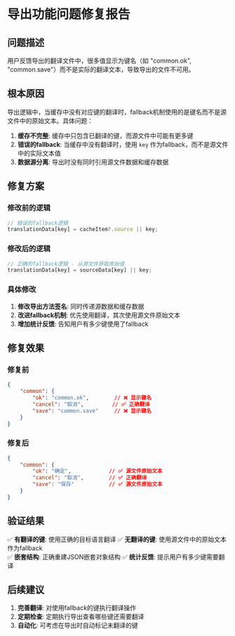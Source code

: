 # 导出功能问题修复报告

## 问题描述
用户反馈导出的翻译文件中，很多值显示为键名（如 "common.ok", "common.save"）而不是实际的翻译文本，导致导出的文件不可用。

## 根本原因
导出逻辑中，当缓存中没有对应键的翻译时，fallback机制使用的是键名而不是源文件中的原始文本。具体问题：

1. **缓存不完整**: 缓存中只包含已翻译的键，而源文件中可能有更多键
2. **错误的fallback**: 当缓存中没有翻译时，使用 `key` 作为fallback，而不是源文件中的实际文本值
3. **数据源分离**: 导出时没有同时引用源文件数据和缓存数据

## 修复方案

### 修改前的逻辑
```typescript
// 错误的fallback逻辑
translationData[key] = cacheItem?.source || key;
```

### 修改后的逻辑
```typescript
// 正确的fallback逻辑 - 从源文件获取原始值
translationData[key] = sourceData[key] || key;
```

### 具体修改

1. **修改导出方法签名**: 同时传递源数据和缓存数据
2. **改进fallback机制**: 优先使用翻译，其次使用源文件原始文本
3. **增加统计反馈**: 告知用户有多少键使用了fallback

## 修复效果

### 修复前
```json
{
    "common": {
        "ok": "common.ok",        // ❌ 显示键名
        "cancel": "取消",         // ✅ 正确翻译
        "save": "common.save"     // ❌ 显示键名
    }
}
```

### 修复后  
```json
{
    "common": {
        "ok": "确定",            // ✅ 源文件原始文本
        "cancel": "取消",        // ✅ 正确翻译  
        "save": "保存"           // ✅ 源文件原始文本
    }
}
```

## 验证结果

✅ **有翻译的键**: 使用正确的目标语言翻译
✅ **无翻译的键**: 使用源文件中的原始文本作为fallback  
✅ **嵌套结构**: 正确重建JSON嵌套对象结构
✅ **统计反馈**: 提示用户有多少键需要翻译

## 后续建议

1. **完善翻译**: 对使用fallback的键执行翻译操作
2. **定期检查**: 定期执行导出查看哪些键还需要翻译
3. **自动化**: 可考虑在导出时自动标记未翻译的键
